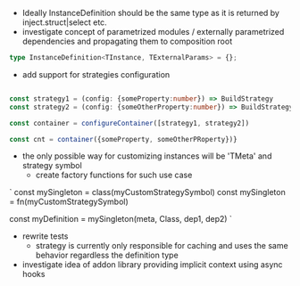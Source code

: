 - Ideally InstanceDefinition should be the same type as it is returned by inject.struct|select etc.
- investigate concept of parametrized modules / externally parametrized dependencies and
  propagating them to composition root

```typescript
type InstanceDefinition<TInstance, TExternalParams> = {};
```

- add support for strategies configuration

```typescript

const strategy1 = (config: {someProperty:number}) => BuildStrategy
const strategy2 = (config: {someOtherProperty:number}) => BuildStrategy

const container = configureContainer([strategy1, strategy2])

const cnt = container({someProperty, someOtherPRoperty})}
```

- the only possible way for customizing instances will be 'TMeta' and strategy symbol
  - create factory functions for such use case

`
const mySingleton = class<MyMeta>(myCustomStrategySymbol)
const mySingleton = fn<MyMeta>(myCustomStrategySymbol)

const myDefinition = mySingleton(meta, Class, dep1, dep2)
`

- rewrite tests
  - strategy is currently only responsible for caching and uses the same behavior regardless the
    definition type
- investigate idea of addon library providing implicit context using async hooks
